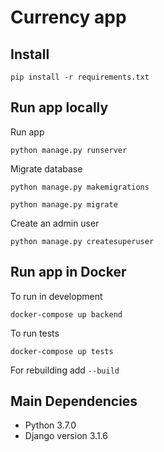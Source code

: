 # Currency app

## Install
```pip install -r requirements.txt```

## Run app locally
Run app
 
 ```python manage.py runserver```

Migrate database

```python manage.py makemigrations```

```python manage.py migrate```

Create an admin user
 
 ```python manage.py createsuperuser```

## Run app in Docker
To run in development 

```docker-compose up backend```

To run tests

```docker-compose up tests```

For rebuilding add ```--build```

## Main Dependencies
- Python 3.7.0
- Django version 3.1.6
 